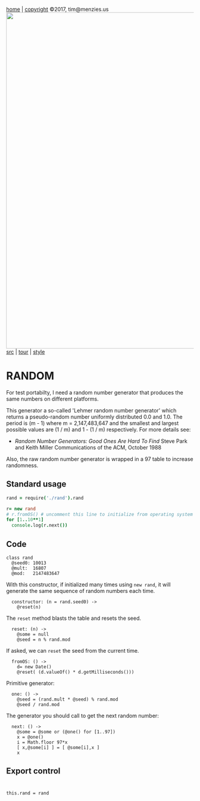 [home](http://tiny.cc/koff) |
[copyright](https://github.com/koffee/script/blob/master/LICENSE.md) &copy;2017, tim&commat;menzies.us<br>
[<img width=900 src=https://raw.githubusercontent.com/koffee/script/master/img/head.jpg>](http://tiny.cc/koffee)<br>
[src](https://github.com/koffee/script/tree/master/lib) |
[tour](https://github.com/koffee/script/blob/master/docs/TOUR.md) |
[style](https://github.com/koffee/script/blob/master/docs/STYLE.md) 

# RANDOM

For test portabilty, I need a random number generator that produces the same numbers on different platforms.

This generator a so-called 'Lehmer random number generator' which returns a pseudo-random number uniformly distributed 0.0 and 1.0. The period is (m - 1) where m = 2,147,483,647 and the smallest and largest possible values are (1 / m) and 1 - (1 / m) respectively. For more details see:

- _Random Number Generators: Good Ones Are Hard To Find_ Steve Park and Keith Miller Communications of the ACM, October 1988

Also, the raw random number generator is wrapped in a 97 table to increase randomness.

## Standard usage

```coffeescript
rand = require('./rand').rand

r= new rand
# r.fromOS() # uncomment this line to initialize from operating system
for [1..10**1]
  console.log(r.next())
```

## Code

    class rand
      @seed0: 10013
      @mult:  16807
      @mod:   2147483647

With this constructor, if initialized many times using `new rand`, it will generate the same sequence
of random numbers each time.

      constructor: (n = rand.seed0) ->
        @reset(n)

The `reset` method blasts the table and resets the seed.

      reset: (n) ->
        @some = null
        @seed = n % rand.mod

If asked, we can `reset` the seed from the current time.

      fromOS: () ->
        d= new Date()
        @reset( (d.valueOf() * d.getMilliseconds()))

Primitive generator:

      one: () ->
        @seed = (rand.mult * @seed) % rand.mod
        @seed / rand.mod

The generator you should call to get the next random number:

      next: () ->
        @some = @some or (@one() for [1..97])
        x = @one()
        i = Math.floor 97*x
        [ x,@some[i] ] = [ @some[i],x ]
        x

## Export control
#
    this.rand = rand

